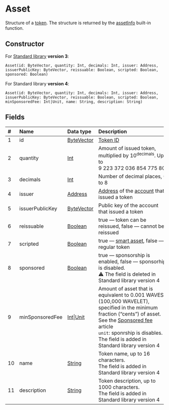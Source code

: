# Asset

Structure of a [token](/en/blockchain/token/). The structure is returned by the [assetInfo](/en/ride/v5/functions/built-in-functions/blockchain-functions#assetinfo) built-in function.

## Constructor

For [Standard library](/en/ride/script/standard-library) **version 3**:

``` ride
Asset(id: ByteVector, quantity: Int, decimals: Int, issuer: Address, issuerPublicKey: ByteVector, reissuable: Boolean, scripted: Boolean, sponsored: Boolean)
```

For Standard library **version 4**:

``` ride
Asset(id: ByteVector, quantity: Int, decimals: Int, issuer: Address, issuerPublicKey: ByteVector, reissuable: Boolean, scripted: Boolean, minSponsoredFee: Int|Unit, name: String, description: String)
```

## Fields

|   #   | Name | Data type | Description |
| :--- | :--- | :--- | :--- |
| 1 | id | [ByteVector](/en/ride/v5/data-types/byte-vector) | [Token ID](/en/blockchain/token/token-id) |
| 2 | quantity | [Int](/en/ride/v5/data-types/int) | Amount of issued token, multiplied by 10<sup>decimals</sup>. Up to 9&nbsp;223&nbsp;372&nbsp;036&nbsp;854&nbsp;775&nbsp;806 |
| 3 | decimals | [Int](/en/ride/v5/data-types/int) | Number of decimal places, 0 to 8 |
| 4 | issuer | [Address](/en/ride/v5/structures/common-structures/address) | [Address](/en/blockchain/account/address) of the [account](/en/blockchain/account/) that issued a token |
| 5 | issuerPublicKey | [ByteVector](/en/ride/v5/data-types/byte-vector) | Public key of the account that issued a token |
| 6 | reissuable | [Boolean](/en/ride/v5/data-types/boolean) | true — token can be reissued, false — cannot be reissued |
| 7 | scripted | [Boolean](/en/ride/v5/data-types/boolean) | true — [smart asset](/en/building-apps/smart-contracts/what-is-smart-asset), false — regular token |
| 8 | sponsored | [Boolean](/en/ride/v5/data-types/boolean) | true — sponsorship is enabled, false — sponsorhip is disabled.<br>:warning: The field is deleted in Standard library version 4 |
| 9 | minSponsoredFee | [Int](/en/ride/v5/data-types/int)&#124;[Unit](/en/ride/v5/data-types/unit) | Amount of asset that is equivalent to 0.001 WAVES (100,000 WAVELET), specified in the minimum fraction (“cents”) of asset. See the [Sponsored fee](/en/blockchain/waves-protocol/sponsored-fee) article<br>`unit`: sponrship is disables.<br>The field is added in Standard library version 4 |
| 10 | name | [String](/en/ride/v5/data-types/string) | Token name, up to 16 characters.<br>The field is added in Standard library version 4 |
| 11 | description | [String](/en/ride/v5/data-types/string) | Token description, up to 1000 characters.<br>The field is added in Standard library version 4 |
